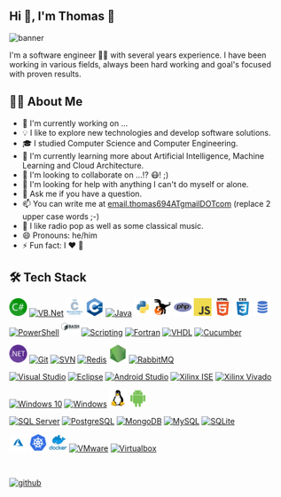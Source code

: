 ## Hi 👋, I'm Thomas 👨

![banner](https://user-images.githubusercontent.com/71355143/101535714-5db73780-3999-11eb-9211-7b8e7417a073.jpg)

I'm a software engineer 👨‍💻 with several years experience. I have been working in various fields, always been hard working and goal's focused with proven results.

## 👨‍💻  About Me
- 🔭 I'm currently working on ...
- 💡 I like to explore new technologies and develop software solutions.
- 🎓 I studied Computer Science and Computer Engineering.
- 🌱 I'm currently learning more about Artificial Intelligence, Machine Learning and Cloud Architecture.
- 👯 I'm looking to collaborate on ...!? 😷! ;)
- 🤔 I'm looking for help with anything I can't do myself or alone.
- 💬 Ask me if you have a question.
- 📫 You can write me at <ins>email.thomas694ATgmailDOTcom</ins> (replace 2 upper case words ;-)
- 🎵 I like radio pop as well as some classical music.
- 😄 Pronouns: he/him
- ⚡ Fun fact: I ❤️ 🦁

## 🛠  Tech Stack

 <a href='https://en.wikipedia.org/wiki/C_Sharp_(programming_language)'><img src='https://raw.githubusercontent.com/github/explore/80688e429a7d4ef2fca1e82350fe8e3517d3494d/topics/csharp/csharp.png' height='32' alt='C#'></a> <a href='https://en.wikipedia.org/wiki/Visual_Basic_.NET'><img src='https://user-images.githubusercontent.com/71355143/101535489-01ecae80-3999-11eb-842a-b971a4ab3b56.png' height='32' alt='VB.Net'></a> <a href='https://en.wikipedia.org/wiki/C_(programming_language)'><img src='https://raw.githubusercontent.com/github/explore/80688e429a7d4ef2fca1e82350fe8e3517d3494d/topics/c/c.png' height='32' alt='C'></a> <a href='https://en.wikipedia.org/wiki/C%2B%2B'><img src='https://raw.githubusercontent.com/github/explore/80688e429a7d4ef2fca1e82350fe8e3517d3494d/topics/cpp/cpp.png' height='32' alt='C++'></a> <a href='https://en.wikipedia.org/wiki/Java_(programming_language)'><img src='https://user-images.githubusercontent.com/71355143/101546195-b93cf180-39a8-11eb-892d-3be1457395d6.png' height='32' alt='Java'></a> <a href='https://en.wikipedia.org/wiki/Python_(programming_language)'><img src='https://raw.githubusercontent.com/github/explore/80688e429a7d4ef2fca1e82350fe8e3517d3494d/topics/python/python.png' height='32' alt='Python'></a> <a href='https://en.wikipedia.org/wiki/Perl'><img src='https://raw.githubusercontent.com/github/explore/80688e429a7d4ef2fca1e82350fe8e3517d3494d/topics/perl/perl.png' height='32' alt='Perl'></a> <a href='https://en.wikipedia.org/wiki/PHP'><img src='https://raw.githubusercontent.com/github/explore/ccc16358ac4530c6a69b1b80c7223cd2744dea83/topics/php/php.png' height='32' alt='PHP'></a> <a href='https://en.wikipedia.org/wiki/JavaScript'><img src='https://raw.githubusercontent.com/github/explore/80688e429a7d4ef2fca1e82350fe8e3517d3494d/topics/javascript/javascript.png' height='32' alt='JS'></a> <a href='https://en.wikipedia.org/wiki/HTML'><img src='https://raw.githubusercontent.com/github/explore/80688e429a7d4ef2fca1e82350fe8e3517d3494d/topics/html/html.png' height='32' alt='HTML'></a> <a href='https://en.wikipedia.org/wiki/CSS'><img src='https://raw.githubusercontent.com/github/explore/80688e429a7d4ef2fca1e82350fe8e3517d3494d/topics/css/css.png' height='32' alt='CSS'></a> <a href='https://en.wikipedia.org/wiki/SQL'><img src='https://raw.githubusercontent.com/github/explore/80688e429a7d4ef2fca1e82350fe8e3517d3494d/topics/sql/sql.png' height='32' alt='SQL'></a> <a href='https://en.wikipedia.org/wiki/PowerShell'><img src='https://user-images.githubusercontent.com/71355143/101534582-aa017800-3997-11eb-864c-ba6cfd97c000.png' height='32' alt='PowerShell'></a> <a href='https://de.wikipedia.org/wiki/Bash_(Shell)'><img src='https://raw.githubusercontent.com/github/explore/80688e429a7d4ef2fca1e82350fe8e3517d3494d/topics/bash/bash.png' height='32' alt='Bash'></a> <a href='https://en.wikipedia.org/wiki/Shell_script'><img src='https://user-images.githubusercontent.com/71355143/101535237-a4586200-3998-11eb-8c17-a429479d55cd.png' height='32' alt='Scripting'></a> <a href='https://en.wikipedia.org/wiki/Fortran'><img src='https://user-images.githubusercontent.com/71355143/101534620-b4bc0d00-3997-11eb-82d5-7c1d5d4347f0.png' height='32' alt='Fortran'></a> <a href='https://en.wikipedia.org/wiki/VHDL'><img src='https://user-images.githubusercontent.com/71355143/101534650-be457500-3997-11eb-9039-dbba99c0beb8.png' height='32' alt='VHDL'></a> <a href='https://en.wikipedia.org/wiki/Cucumber_(software)'><img src='https://user-images.githubusercontent.com/71355143/101544557-2b600700-39a6-11eb-96b9-c0927232ecf5.png' height='32' alt='Cucumber'></a>
 
 <a href='https://en.wikipedia.org/wiki/.NET_Framework'><img src='https://raw.githubusercontent.com/github/explore/93d8a67084f94b2a444e510199a6e7622e5b09a3/topics/dotnet/dotnet.png' height='32' alt='.Net'></a> <a href='https://en.wikipedia.org/wiki/Git'><img src='https://user-images.githubusercontent.com/71355143/101533765-87bb2a80-3996-11eb-874d-4ed77cc5eb4e.png' height='32' alt='Git'></a> <a href='https://en.wikipedia.org/wiki/Apache_Subversion'><img src='https://user-images.githubusercontent.com/71355143/101533795-930e5600-3996-11eb-8716-0a268e3f54b6.png' height='32' alt='SVN'></a> <a href='https://en.wikipedia.org/wiki/Redis'><img src='https://user-images.githubusercontent.com/71355143/101533857-a91c1680-3996-11eb-85e4-96ea7479e75c.png' height='32' alt='Redis'></a> <a href='https://en.wikipedia.org/wiki/Node.js'><img src='https://raw.githubusercontent.com/github/explore/80688e429a7d4ef2fca1e82350fe8e3517d3494d/topics/nodejs/nodejs.png' height='32' alt='node.js'></a> <a href='https://en.wikipedia.org/wiki/RabbitMQ'><img src='https://user-images.githubusercontent.com/71355143/101533951-c9e46c00-3996-11eb-9814-afa63ac0d128.png' height='32' alt='RabbitMQ'></a>

 <a href='https://en.wikipedia.org/wiki/Microsoft_Visual_Studio'><img src='https://user-images.githubusercontent.com/71355143/101533482-2c893800-3996-11eb-9351-8258f01ee711.png' height='32' alt='Visual Studio'></a> <a href='https://en.wikipedia.org/wiki/Eclipse_(software)'><img src='https://user-images.githubusercontent.com/71355143/101533509-37dc6380-3996-11eb-9e73-0d2f99b32c39.png' height='32' alt='Eclipse'></a> <a href='https://en.wikipedia.org/wiki/Android_Studio'><img src='https://user-images.githubusercontent.com/71355143/102150864-d888c280-3e71-11eb-90b5-d0e927086d4a.png' height='32' alt='Android Studio'></a> <a href='https://en.wikipedia.org/wiki/Xilinx_ISE'><img src='https://user-images.githubusercontent.com/71355143/101533544-40cd3500-3996-11eb-9cd8-bdf804568297.png' height='32' alt='Xilinx ISE'></a> <a href='https://en.wikipedia.org/wiki/Xilinx_Vivado'><img src='https://user-images.githubusercontent.com/71355143/101533562-49257000-3996-11eb-9ef2-74ac23e6e3a3.png' height='32' alt='Xilinx Vivado'></a>

 <a href='https://en.wikipedia.org/wiki/Windows_10'><img src='https://user-images.githubusercontent.com/71355143/101532518-f8614780-3994-11eb-8ccd-e5ee94fd1fc0.png' height='32' alt='Windows 10'></a> <a href='https://en.wikipedia.org/wiki/Microsoft_Windows'><img src='https://user-images.githubusercontent.com/71355143/101532561-057e3680-3995-11eb-9305-303a07067418.png' height='32' alt='Windows'></a> <a href='https://en.wikipedia.org/wiki/Linux'><img src="https://raw.githubusercontent.com/github/explore/80688e429a7d4ef2fca1e82350fe8e3517d3494d/topics/linux/linux.png" height='32' alt="Linux (diverse)"></a> <a href='https://en.wikipedia.org/wiki/Android_(operating_system)'><img src="https://raw.githubusercontent.com/github/explore/80688e429a7d4ef2fca1e82350fe8e3517d3494d/topics/android/android.png" height="32" alt="Android"></a>
 
 <a href='https://en.wikipedia.org/wiki/Microsoft_SQL_Server'><img src='https://user-images.githubusercontent.com/71355143/101532823-5beb7500-3995-11eb-8af5-ed94873b12f8.png' height='32' alt='SQL Server'></a> <a href='https://en.wikipedia.org/wiki/PostgreSQL'><img src='https://user-images.githubusercontent.com/71355143/101532859-69a0fa80-3995-11eb-85a0-cd2307316b0b.png' height='32' alt='PostgreSQL'></a> <a href='https://en.wikipedia.org/wiki/MongoDB'><img src='https://user-images.githubusercontent.com/71355143/101553651-5f8ef400-39b5-11eb-88bd-c64fb9701f2f.png' height='32' alt='MongoDB'></a> <a href='https://en.wikipedia.org/wiki/MySQL'><img src='https://user-images.githubusercontent.com/71355143/101553075-53eefd80-39b4-11eb-8d88-0e6855219d9c.png' height='32' alt='MySQL'></a> <a href='https://en.wikipedia.org/wiki/SQLite'><img src='https://user-images.githubusercontent.com/71355143/101532969-8f2e0400-3995-11eb-8e64-e76ecd7d523d.png' height='32' alt='SQLite'></a>
 
 <a href='https://en.wikipedia.org/wiki/Microsoft_Azure'><img src='https://raw.githubusercontent.com/github/explore/80688e429a7d4ef2fca1e82350fe8e3517d3494d/topics/azure/azure.png' height='32' alt='MS Azure'></a> <a href='https://en.wikipedia.org/wiki/Kubernetes'><img src='https://raw.githubusercontent.com/github/explore/80688e429a7d4ef2fca1e82350fe8e3517d3494d/topics/kubernetes/kubernetes.png' height='32' alt='Kubernetes'></a> <a href='https://en.wikipedia.org/wiki/Docker_(software)'><img src='https://raw.githubusercontent.com/github/explore/80688e429a7d4ef2fca1e82350fe8e3517d3494d/topics/docker/docker.png' height='32' alt='Docker'></a> <a href='https://en.wikipedia.org/wiki/VMware_Workstation'><img src='https://user-images.githubusercontent.com/71355143/101533256-e46a1580-3995-11eb-86eb-7da1e9b837df.png' height='32' alt='VMware'></a> <a href='https://en.wikipedia.org/wiki/VirtualBox'><img src='https://user-images.githubusercontent.com/71355143/101533309-f21f9b00-3995-11eb-85aa-fb19e246e6c0.png' height='32' alt='Virtualbox'></a>
 
<br>

[<img src='https://user-images.githubusercontent.com/71355143/101539488-e5ec0b80-399e-11eb-82ca-65fc3c8d0914.png' alt='github' height='32'>](https://github.com/thomas694)  
